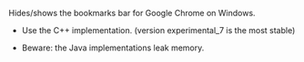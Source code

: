 Hides/shows the bookmarks bar for Google Chrome on Windows. 

- Use the C++ implementation. (version experimental_7 is the most stable) 

- Beware: the Java implementations leak memory.

